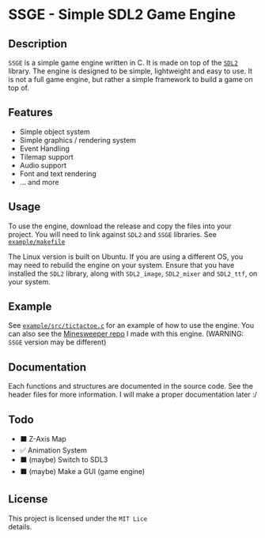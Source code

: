 # SSGE - Simple SDL2 Game Engine

## Description
`SSGE` is a simple game engine written in C. It is made on top of the [`SDL2`](https://github.com/libsdl-org/SDL/tree/SDL2) library. The engine is designed to be simple, lightweight and easy to use. It is not a full game engine, but rather a simple framework to build a game on top of.

## Features
- Simple object system
- Simple graphics / rendering system
- Event Handling
- Tilemap support
- Audio support
- Font and text rendering
- ... and more

## Usage
To use the engine, download the release and copy the files into your project. You will need to link against `SDL2` and `SSGE` libraries.
See [`example/makefile`](./example/makefile)

The Linux version is built on Ubuntu. If you are using a different OS, you may need to rebuild the engine on your system. Ensure that you have installed the `SDL2` library, along with `SDL2_image`, `SDL2_mixer` and `SDL2_ttf`, on your system.

## Example
See [`example/src/tictactoe.c`](./example/src/tictactoe.c) for an example of how to use the engine.
You can also see the [Minesweeper repo](https://github.com/OJddJO/Minesweeper) I made with this engine. (WARNING: `SSGE` version may be different)

## Documentation
Each functions and structures are documented in the source code. See the header files for more information.
I will make a proper documentation later :/

## Todo
- ⬛ Z-Axis Map
- ✅ Animation System
- ⬛ (maybe) Switch to SDL3
- ⬛ (maybe) Make a GUI (game engine)

## License
This project is licensed under the `MIT License` - see the [LICENSE](./LICENSE) file for details.
